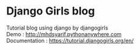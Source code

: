 # Django Girls blog
Tutorial blog using django by djangogirls </br>
Demo : http://mhdsyarif.pythonanywhere.com </br>
Documentation : https://tutorial.djangogirls.org/en/
